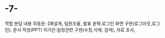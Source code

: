# -7-



역할 분담 내용 
최동운: DB설계, 팀원조율, 발표
윤혁:로그인 화면 구현(로그아웃,로그인), 문서 작성(PPT)
이가은:일정관련 구현(수정,삭제, 검색), 자료 조사, 
